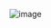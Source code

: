 ![image](https://github.com/VisalRazaZaidi/UserLoginForm/assets/90027818/6d8e2f66-ffbe-40a4-aceb-554e6259ee6c)
